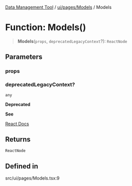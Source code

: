 [Data Management Tool](../../../../index.md) / [ui/pages/Models](../index.md) / Models

# Function: Models()

> **Models**(`props`, `deprecatedLegacyContext`?): `ReactNode`

## Parameters

### props

### deprecatedLegacyContext?

`any`

**Deprecated**

**See**

[React Docs](https://legacy.reactjs.org/docs/legacy-context.html#referencing-context-in-lifecycle-methods)

## Returns

`ReactNode`

## Defined in

src/ui/pages/Models.tsx:9
